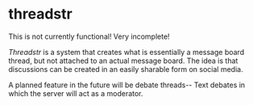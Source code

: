 # threadstr

This is not currently functional!  Very incomplete!

*Threadstr* is a system that creates what is essentially a message board thread, but not attached to an actual message board.  The idea is that discussions can be created in an easily sharable form on social media.

A planned feature in the future will be debate threads-- Text debates in which the server will act as a moderator.

